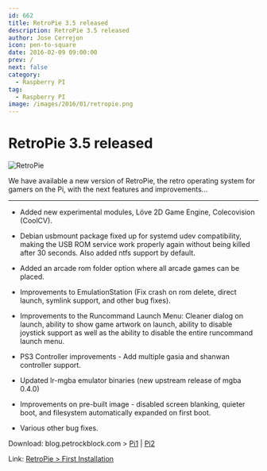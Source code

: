 ```yaml
---
id: 662
title: RetroPie 3.5 released
description: RetroPie 3.5 released
author: Jose Cerrejon
icon: pen-to-square
date: 2016-02-09 09:00:00
prev: /
next: false
category:
  - Raspberry PI
tag:
  - Raspberry PI
image: /images/2016/01/retropie.png
---
```


# RetroPie 3.5 released

![RetroPie](/images/2016/01/retropie.png)

We have available a new version of RetroPie, the retro operating system for gamers on the Pi, with the next features and improvements...
- - -

* Added new experimental modules, Lӧve 2D Game Engine, Colecovision (CoolCV).

* Debian usbmount package fixed up for systemd udev compatibility, making the USB ROM service work properly again without being killed after 30 seconds. Also added ntfs support by default.

* Added an arcade rom folder option where all arcade games can be placed.

* Improvements to EmulationStation (Fix crash on rom delete, direct launch, symlink support, and other bug fixes).

* Improvements to the Runcommand Launch Menu: Cleaner dialog on launch, ability to show game artwork on launch, ability to disable joystick support as well as the ability to disable the entire runcommand launch menu.

* PS3 Controller improvements - Add multiple gasia and shanwan controller support.

* Updated lr-mgba emulator binaries (new upstream release of mgba 0.4.0)

* Improvements on pre-built image - disabled screen blanking, quieter boot, and filesystem automatically expanded on first boot.

* Various other bug fixes.

Download: blog.petrockblock.com > [Pi1](http://blog.petrockblock.com/retropie/retropie-downloads/retropie-image-for-raspberry-pi-1/) | [Pi2](http://blog.petrockblock.com/retropie/retropie-downloads/retropie-sd-card-image-for-raspberry-pi-2-2/)

Link: [RetroPie > First Installation](https://github.com/retropie/RetroPie-Setup/wiki/First-Installation)